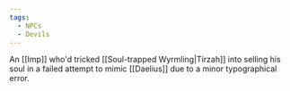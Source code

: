```yaml
---
tags:
  - NPCs
  - Devils
---
```

An [[Imp]] who'd tricked [[Soul-trapped Wyrmling|Tirzah]] into selling his soul in a failed attempt to mimic [[Daelius]] due to a minor typographical error.